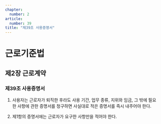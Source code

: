 ```yaml
---
chapter:
  number: 2
article:
  number: 39
title: "제39조 사용증명서"
---
```

# 근로기준법

## 제2장 근로계약

### 제39조 사용증명서

1. 사용자는 근로자가 퇴직한 후라도 사용 기간, 업무 종류, 지위와 임금, 그 밖에 필요한 사항에 관한 증명서를 청구하면 사실대로 적은 증명서를 즉시 내주어야 한다.

2. 제1항의 증명서에는 근로자가 요구한 사항만을 적어야 한다.
